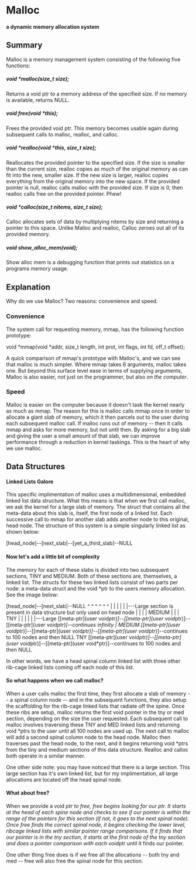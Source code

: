 # Malloc

#### a dynamic memory allocation system

## Summary

Malloc is a memory management system consisting of the following five functions:

##### void *malloc(size_t size);
Returns a void ptr to a memory address of the specified size.  If no memory is available, returns NULL.

##### void free(void *this);
Frees the provided void ptr.  This memory becomes usable again during subsequent calls to malloc, realloc, and calloc.

##### void *realloc(void *this, size_t size);
Reallocates the provided pointer to the specified size.  If the size is smaller than the current size, realloc copies as much of the original memory as can fit into the new, smaller size.  If the new size is larger, realloc copies everything from the original memory into the new space.  If the provided pointer is null, realloc calls malloc with the provided size.  If size is 0, then realloc calls free on the provided pointer.  Phew!

##### void *calloc(size_t nitems, size_t size);
Calloc allocates sets of data by multiplying nitems by size and returning a pointer to this space.  Unlike Malloc and realloc, Calloc zeroes out all of its provided memory.

##### void show_alloc_mem(void);
Show alloc mem is a debugging function that prints out statistics on a programs memory usage.

## Explanation

Why do we use Malloc?  Two reasons: convenience and speed.

### Convenience

The system call for requesting memory, mmap, has the following function prototype:

void *mmap(void *addr, size_t length, int prot, int flags, int fd, off_t offset);

A quick comparison of mmap's prototype with Malloc's, and we can see that malloc is much simpler.  Where mmap takes 6 arguments, malloc takes one.  But beyond this surface level ease in terms of supplying arguments, Malloc is also easier, not just on the programmer, but also *on the computer*.

### Speed

Malloc is easier on the computer because it doesn't task the kernel nearly as much as mmap.  The reason for this is malloc calls mmap once in order to allocate a giant *slab* of memory, which it then parcels out to the user during each subsequent malloc call.  If malloc runs out of memory -- then it calls mmap and asks for more memory, but not until then.  By asking for a big slab and giving the user a small amount of that slab, we can improve performance through a reduction in kernel taskings.  This is the heart of why we use malloc.

## Data Structures

#### Linked Lists Galore

This specific implimentation of malloc uses a multidimensional, embedded linked list data structure.  What this means is that when we first call malloc, we ask the kernel for a large slab of memory.  The struct that contains all the meta-data about this slab is, itself, the first node of a linked list.  Each successive call to mmap for another slab adds another node to this original, head node.  The structure of this system is a simple singularly linked list as shown below:

[head_node]--[next_slab]--[yet_a_third_slab]--NULL

#### Now let's add a little bit of complexity

The memory for each of these slabs is divided into two subsequent sections, TINY and MEDIUM.  Both of these sections are, themselves, a linked list.  The structs for these two linked lists consist of two parts per node: a meta-data struct and the void *ptr to the users memory allocation.  See the image below:

[head_node]--[next_slab]--NULL
 ^  ^ ^       ^  ^  ^
 |  | |       |  |  |---Large section is present in data structure but only used on head node
 |  | |       | MEDIUM
 |  | |       TNY
 |  | |
 |  | |---Large [[meta-ptr](user void*ptr)]--[[meta-ptr](user void*ptr)]--[[meta-ptr](user void*ptr)]--continues infinity
 | MEDIUM [[meta-ptr](user void*ptr)]--[[meta-ptr](user void*ptr)]--[[meta-ptr](user void*ptr)]--continues to 100 nodes and then NULL
 TNY [[meta-ptr](user void*ptr)]--[[meta-ptr](user void*ptr)]--[[meta-ptr](user void*ptr)]--continues to 100 nodes and then NULL

 In other words, we have a head spinal column linked list with three other rib-cage linked lists coming off each node of this list.

 #### So what happens when we call malloc?

 When a user calls malloc the first time, they first allocate a slab of memory -- a spinal column node -- and in the subsequent functions, they also setup the scaffolding for the rib-cage linked lists that radiate off the spine. Once these ribs are setup, malloc returns the first void pointer in the tny or med section, depending on the size the user requested.  Each subsequent call to malloc involves traversing these TNY and MED linked lists and returning void *ptrs to the user until all 100 nodes are used up.  The next call to malloc will add a second spinal column node to the head node.  Malloc then traverses past the head node, to the next, and it begins returning void *ptrs from the tiny and medium sections of this data structure. Realloc and calloc both operate in a similar manner.

 One other side note: you may have noticed that there is a large section.  This large section has it's own linked list, but for my implimentation, all large allocations are located off the head spinal node.

 #### What about free?

When we provide a void *ptr to free, free begins looking for our ptr.  It starts at the head of each spine node and checks to see if our pointer is within the range of the pointers for this section (if not, it goes to the next spinal node).  Once free finds the correct spinal node, it begins checking the lower level, ribcage linked lists with similar pointer range comparisons.  If it finds that our pointer is in the tny section, it starts at the first node of the tny section and does a pointer comparison with each void*ptr until it finds our pointer.

One other thing free does is if we free all the allocations -- both tny and med -- free will also free the spinal node for this section.